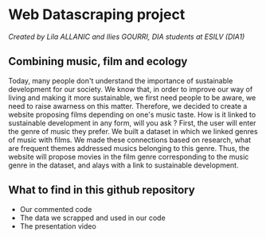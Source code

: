# Web Datascraping project
*Created by Lila ALLANIC and Ilies GOURRI, DIA students at ESILV (DIA1)*

## Combining music, film and ecology
Today, many people don't understand the importance of sustainable development for our society. We know that, in order to improve our way of living and making it more sustainable, we first need people to be aware, we need to raise awarness on this matter.
Therefore, we decided to create a website proposing films depending on one's music taste. How is it linked to sustainable development in any form, will you ask ?
First, the user will enter the genre of music they prefer. We built a dataset in which we linked genres of music with films. We made these connections based on research, what are frequent themes addressed musics belonging to this genre. Thus, the website will propose movies in the film genre corresponding to the music genre in the dataset, and alays with a link to sustainable development.

## What to find in this github repository
- Our commented code
- The data we scrapped and used in our code
- The presentation video

